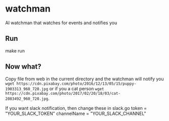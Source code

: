 # watchman
AI watchman that watches for events and notifies you

## Run 
make run

## Now what? 
Copy file from web in the current directory and the watchman will notify you `wget https://cdn.pixabay.com/photo/2016/12/13/05/15/puppy-1903313_960_720.jpg` or if you a cat person `wget https://cdn.pixabay.com/photo/2017/02/20/18/03/cat-2083492_960_720.jpg`.

If you want slack notification, then change these in slack.go
token       = "YOUR_SLACK_TOKEN"
channelName = "YOUR_SLACK_CHANNEL"

